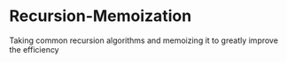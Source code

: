 # Recursion-Memoization
Taking common recursion algorithms and memoizing it to greatly improve the efficiency
